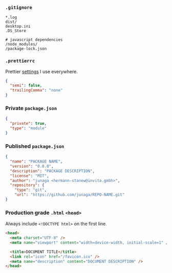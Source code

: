### `.gitignore`

```ignore
*.log
dist/
desktop.ini
.DS_Store

# javascript dependencies
/node_modules/
/package-lock.json
```

### `.prettierrc`

Prettier [settings](https://invita.link/prettier-playground) I use everywhere.

```json
{
  "semi": false,
  "trailingComma": "none"
}
```

### Private `package.json`

```json
{
  "private": true,
  "type": "module"
}
```

### Published `package.json`

```json
{
  "name": "PACKAGE NAME",
  "version": "0.0.0",
  "description": "PACKAGE DESCRIPTION",
  "license": "MIT",
  "author": "junaga <hermann-stanew@invita.gmbh>",
  "repository": {
    "type": "git",
    "url": "https://github.com/junaga/REPO-NAME.git"
}
```

### Production grade `.html` `<head>`

Always include `<!DOCTYPE html>` on the first line.

```html
<head>
  <meta charset="UTF-8" />
  <meta name="viewport" content="width=device-width, initial-scale=1" />

  <title>DOCUMENT TITLE</title>
  <link rel="icon" href="/favicon.ico" />
  <meta name="description" content="DOCUMENT DESCRIPTION" />
</head>
```

